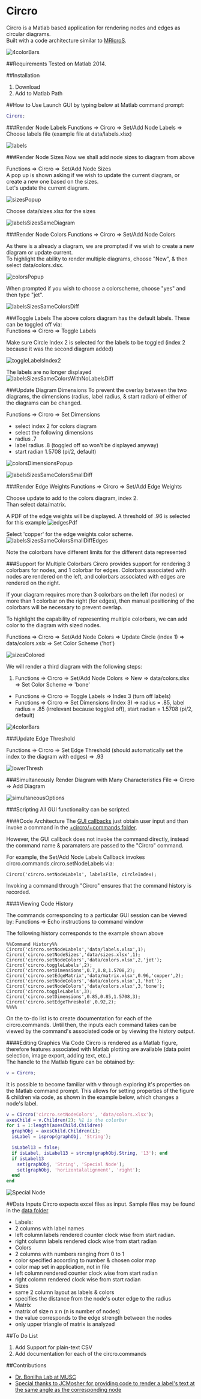 # Circro

Circro is a Matlab based application for rendering nodes and edges as circular diagrams.  
Built with a code architecture similar to [MRIcroS](http://www.nitrc.org/projects/mricros/).

![4colorBars](readmeImgs/4colorBars.png)

##Requirements
Tested on Matlab 2014.

##Installation
 1. Download
 2. Add to Matlab Path

##How to Use
Launch GUI by typing below at Matlab command prompt:
```matlab
Circro;
```
###Render Node Labels
Functions => Circro => Set/Add Node Labels => Choose labels file (example file at data/labels.xlsx)

![labels](readmeImgs/labels.png)

###Render Node Sizes
Now we shall add node sizes to diagram from above

Functions => Circro => Set/Add Node Sizes  
A pop up is shown asking if we wish to update the current diagram, or create a new one based on the sizes.  
Let's update the current diagram.  

![sizesPopup](readmeImgs/sizesPopup.png)

Choose data/sizes.xlsx for the sizes

![labelsSizesSameDiagram](readmeImgs/labelsSizesSameDiagram.png)

###Render Node Colors
Functions => Circro => Set/Add Node Colors

As there is a already a diagram, we are prompted if we wish to create a new diagram or update current.  
To highlight the ability to render multiple diagrams, choose "New", & then select data/colors.xlsx.

![colorsPopup](readmeImgs/colorsPopup.png)

When prompted if you wish to choose a colorscheme, choose "yes" and then type "jet".

![labelsSizesSameColorsDiff](readmeImgs/labelsSizesSameColorsDiff.png)

###Toggle Labels
The above colors diagram has the default labels. These can be toggled off via:  
Functions => Circro => Toggle Labels

Make sure Circle Index 2 is selected for the labels to be toggled (index 2 because it was the second diagram added)

![toggleLabelsIndex2](readmeImgs/toggleLabelsIndex2.png)


The labels are no longer displayed
![labelsSizesSameColorsWithNoLabelsDiff](readmeImgs/labelsSizesSameColorsWithNoLabelsDiff.png)


###Update Diagram Dimensions
To prevent the overlay between the two diagrams, the dimensions (radius, label radius, & start radian) of either of the diagrams can be changed.

Functions => Circro => Set Dimensions
- select index 2 for colors diagram
- select the following dimensions
 - radius .7
 - label radius .8 (toggled off so won't be displayed anyway)
 - start radian 1.5708 (pi/2, default)

![colorsDimensionsPopup](readmeImgs/colorsDimensionsPopup.png)

![labelsSizesSameColorsSmallDiff](readmeImgs/labelsSizesSameColorsSmallDiff.png)

###Render Edge Weights
Functions => Circro => Set/Add Edge Weights

Choose update to add to the colors diagram, index 2.  
Than select data/matrix.

A PDF of the edge weights will be displayed. A threshold of .96 is selected for this example
![edgesPdf](readmeImgs/edgesPdf.png)

Select 'copper' for the edge weights color scheme.
![labelsSizesSameColorsSmallDiffEdges](readmeImgs/labelsSizesSameColorsSmallDiffEdges.png)

Note the colorbars have different limits for the different data represented

###Support for Multiple Colorbars
Circro provides support for rendering 3 colorbars for nodes, and 1 colorbar for edges. Colorbars associated with nodes are rendered on the left, and colorbars associated with edges are rendered on the right.  

If your diagram requires more than 3 colorbars on the left (for nodes) or more than 1 colorbar on the right (for edges), then manual positioning of the colorbars will be necessary to prevent overlap.

To highlight the capability of representing multiple colorbars, we can add color to the diagram with sized nodes.

Functions => Circro => Set/Add Node Colors => Update Circle (index 1) => data/colors.xslx => Set Color Scheme ('hot')

![sizesColored](readmeImgs/sizesColored.png)

We will render a third diagram with the following steps:

1. Functions => Circro => Set/Add Node Colors => New => data/colors.xlsx => Set Color Scheme => 'bone'
* Functions => Circro => Toggle Labels => Index 3 (turn off labels)
* Functions => Circro => Set Dimensions (Index 3) => radius = .85, label radius = .85 (irrelevant because toggled off), start radian = 1.5708 (pi/2, default)


![4colorBars](readmeImgs/4colorBars.png)

###Update Edge Threshold

Functions => Circro => Set Edge Threshold (should automatically set the index to the diagram with edges) => .93

![lowerThresh](readmeImgs/lowerThresh.png)

###Simultaneously Render Diagram with Many Characteristics
 File => Circro => Add Diagram

![simultaneousOptions](readmeImgs/simultaneousOptions.png)

###Scripting
All GUI functionality can be scripted.

####Code Architecture
The [GUI callbacks](https://github.com/bonilhamusclab/circro/tree/mricros_conflict/+circro/+gui/) just obtain user input and than invoke a command in the [+circro/+commands folder](https://github.com/bonilhamusclab/circro/tree/mricros_conflict/+circro/+commands/).

However, the GUI callback does not invoke the command directly, instead the command name & paramaters are passed to the "Circro" command.

For example, the Set/Add Node Labels Callback invokes circro.commands.circro.setNodeLabels via:
```
Circro('circro.setNodeLabels', labelsFile, circleIndex);
```

Invoking a command through "Circro" ensures that the command history is recorded.

####Viewing Code History

The commands corresponding to a particular GUI session can be viewed by: 
  Functions => Echo instructions to command window

The following history corresponds to the example shown above

```
%%Command History%%
Circro('circro.setNodeLabels','data/labels.xlsx',1);
Circro('circro.setNodeSizes','data/sizes.xlsx',1);
Circro('circro.setNodeColors','data/colors.xlsx',2,'jet');
Circro('circro.toggleLabels',2);
Circro('circro.setDimensions',0.7,0.8,1.5708,2);
Circro('circro.setEdgeMatrix','data/matrix.xlsx',0.96,'copper',2);
Circro('circro.setNodeColors','data/colors.xlsx',1,'hot');
Circro('circro.setNodeColors','data/colors.xlsx',3,'bone');
Circro('circro.toggleLabels',3);
Circro('circro.setDimensions',0.85,0.85,1.5708,3);
Circro('circro.setEdgeThreshold',0.92,2);
%%%%
```

On the to-do list is to create documentation for each of the circro.commands. Until then, the inputs each command takes can be viewed by the command's associated code or by viewing the history output.

####Editing Graphics Via Code
Circro is rendered as a Matlab figure, therefore features associated with Matlab plotting are available (data point selection, image export, adding text, etc..)  
The handle to the Matlab figure can be obtained by:
```matlab
v = Circro;
```
It is possible to become familiar with v through exploring it's properties on the Matlab command prompt.
This allows for setting properties of the figure & children via code, as shown in the example below, which changes a node's label.
```matlab
v = Circro('circro.setNodeColors', 'data/colors.xlsx');
axesChild = v.Children(2); %1 is the colorbar
for i = 1:length(axesChild.Children)
  graphObj = axesChild.Children(i);
  isLabel = isprop(graphObj, 'String');

  isLabel13 = false;
  if isLabel, isLabel13 = strcmp(graphObj.String, '13'); end
  if isLabel13
    set(graphObj, 'String', 'Special Node');
    set(graphObj, 'horizontalalignment', 'right');
  end
end
```
![Special Node](readmeImgs/specialNodeLabel.png)

##Data Inputs
Circro expects excel files as input.
Sample files may be found in the [data folder](https://github.com/bonilhamusclab/circro/tree/master/data)
 - Labels: 
  - 2 columns with label names 
  - left column labels rendered counter clock wise from start radian. 
  - right column labels rendered clock wise from start radian
 - Colors
  - 2 columns with numbers ranging from 0 to 1
  - color specified according to number & chosen color map
  - color map set in application, not in file
  - left column rendered counter clock wise from start radian
  - right colomn rendered clock wise from start radian
 - Sizes
  - same 2 column layout as labels & colors
  - specifies the distance from the node's outer edge to the radius
 - Matrix
  - matrix of size n x n (n is number of nodes)
  - the value corresponds to the edge strength between the nodes
  - only upper triangle of matrix is analyzed

##To Do List
1. Add Support for plain-text CSV
2. Add documentation for each of the circro.commands

##Contributions
- [Dr. Bonilha Lab at MUSC](http://academicdepartments.musc.edu/neurosciences/neurology/research/bonilha/)
- [Special thanks to JCMosher for providing code to render a label's text at the same angle as the corresponding node](https://github.com/bonilhamusclab/circro/issues/1)
